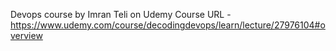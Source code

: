 Devops course by Imran Teli on Udemy
Course URL - https://www.udemy.com/course/decodingdevops/learn/lecture/27976104#overview